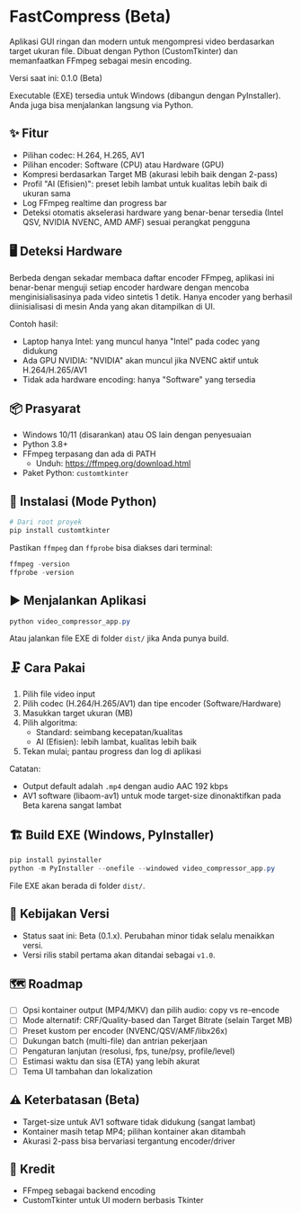 # FastCompress (Beta)

Aplikasi GUI ringan dan modern untuk mengompresi video berdasarkan target ukuran file. Dibuat dengan Python (CustomTkinter) dan memanfaatkan FFmpeg sebagai mesin encoding.

Versi saat ini: 0.1.0 (Beta)

Executable (EXE) tersedia untuk Windows (dibangun dengan PyInstaller). Anda juga bisa menjalankan langsung via Python.

## ✨ Fitur

- Pilihan codec: H.264, H.265, AV1
- Pilihan encoder: Software (CPU) atau Hardware (GPU)
- Kompresi berdasarkan Target MB (akurasi lebih baik dengan 2-pass)
- Profil "AI (Efisien)": preset lebih lambat untuk kualitas lebih baik di ukuran sama
- Log FFmpeg realtime dan progress bar
- Deteksi otomatis akselerasi hardware yang benar-benar tersedia (Intel QSV, NVIDIA NVENC, AMD AMF) sesuai perangkat pengguna

## 🖥️ Deteksi Hardware

Berbeda dengan sekadar membaca daftar encoder FFmpeg, aplikasi ini benar-benar menguji setiap encoder hardware dengan mencoba menginisialisasinya pada video sintetis 1 detik. Hanya encoder yang berhasil diinisialisasi di mesin Anda yang akan ditampilkan di UI.

Contoh hasil:

- Laptop hanya Intel: yang muncul hanya "Intel" pada codec yang didukung
- Ada GPU NVIDIA: "NVIDIA" akan muncul jika NVENC aktif untuk H.264/H.265/AV1
- Tidak ada hardware encoding: hanya "Software" yang tersedia

## 📦 Prasyarat

- Windows 10/11 (disarankan) atau OS lain dengan penyesuaian
- Python 3.8+
- FFmpeg terpasang dan ada di PATH
  - Unduh: https://ffmpeg.org/download.html
- Paket Python: `customtkinter`

## 🔧 Instalasi (Mode Python)

```powershell
# Dari root proyek
pip install customtkinter
```

Pastikan `ffmpeg` dan `ffprobe` bisa diakses dari terminal:

```powershell
ffmpeg -version
ffprobe -version
```

## ▶️ Menjalankan Aplikasi

```powershell
python video_compressor_app.py
```

Atau jalankan file EXE di folder `dist/` jika Anda punya build.

## 🗜️ Cara Pakai

1. Pilih file video input
2. Pilih codec (H.264/H.265/AV1) dan tipe encoder (Software/Hardware)
3. Masukkan target ukuran (MB)
4. Pilih algoritma:
   - Standard: seimbang kecepatan/kualitas
   - AI (Efisien): lebih lambat, kualitas lebih baik
5. Tekan mulai; pantau progress dan log di aplikasi

Catatan:
- Output default adalah `.mp4` dengan audio AAC 192 kbps
- AV1 software (libaom-av1) untuk mode target-size dinonaktifkan pada Beta karena sangat lambat

## 🏗️ Build EXE (Windows, PyInstaller)

```powershell
pip install pyinstaller
python -m PyInstaller --onefile --windowed video_compressor_app.py
```

File EXE akan berada di folder `dist/`.

## 🧭 Kebijakan Versi

- Status saat ini: Beta (0.1.x). Perubahan minor tidak selalu menaikkan versi.
- Versi rilis stabil pertama akan ditandai sebagai `v1.0`.

## 🗺️ Roadmap

- [ ] Opsi kontainer output (MP4/MKV) dan pilih audio: copy vs re-encode
- [ ] Mode alternatif: CRF/Quality-based dan Target Bitrate (selain Target MB)
- [ ] Preset kustom per encoder (NVENC/QSV/AMF/libx26x)
- [ ] Dukungan batch (multi-file) dan antrian pekerjaan
- [ ] Pengaturan lanjutan (resolusi, fps, tune/psy, profile/level)
- [ ] Estimasi waktu dan sisa (ETA) yang lebih akurat
- [ ] Tema UI tambahan dan lokalization

## ⚠️ Keterbatasan (Beta)

- Target-size untuk AV1 software tidak didukung (sangat lambat)
- Kontainer masih tetap MP4; pilihan kontainer akan ditambah
- Akurasi 2-pass bisa bervariasi tergantung encoder/driver

## 🙌 Kredit

- FFmpeg sebagai backend encoding
- CustomTkinter untuk UI modern berbasis Tkinter
